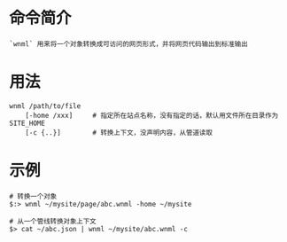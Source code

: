 # 命令简介 

    `wnml` 用来将一个对象转换成可访问的网页形式，并将网页代码输出到标准输出
    

# 用法

    wnml /path/to/file 
        [-home /xxx]     # 指定所在站点名称，没有指定的话，默认用文件所在目录作为 SITE_HOME
        [-c {..}]        # 转换上下文，没声明内容，从管道读取
    
# 示例

    # 转换一个对象 
    $:> wnml ~/mysite/page/abc.wnml -home ~/mysite
    
    # 从一个管线转换对象上下文
    $> cat ~/abc.json | wnml ~/mysite/abc.wnml -c 
        

    